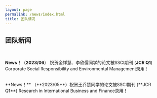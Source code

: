 ```yaml
---
layout: page
permalink: /news/index.html
title: 团队情况
---
```


## 团队新闻
<br>

**News！**（**2023/06**） 祝贺金祥慧、李欣儒同学的论文被SSCI期刊 (**JCR Q1**) Corporate Social Responsibility and Environmental Management录用！

<br>
**News！** （**2023/05**）祝贺王乔楚同学的论文被SSCI期刊 (**JCR Q1**) Research in International Business and Finance录用！
<br>
